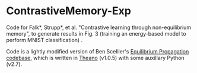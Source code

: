 # ContrastiveMemory-Exp
Code for Falk*, Strupp*, et al. "Contrastive learning through non-equilibrium memory", to generate results in Fig. 3 (training an energy-based model to perform MNIST classification) .

Code is a lightly modified version of Ben Scellier's [Equilibrium Propagation codebase](https://github.com/bscellier/Towards-a-Biologically-Plausible-Backprop), which is written in [Theano](https://pypi.org/project/Theano/) (v1.0.5) with some auxillary Python (v2.7).
